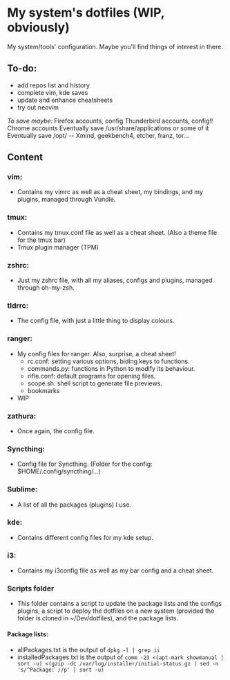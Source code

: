# My system's dotfiles (WIP, obviously)
My system/tools' configuration. Maybe you'll find things of interest in there.

## To-do:
- add repos list and history
- complete vim, kde saves
- update and enhance cheatsheets
- try out neovim

_To save maybe:_
Firefox accounts, config
Thunderbird accounts, config!!
Chrome accounts
Eventually save /usr/share/applications or some of it
Eventually save /opt/ -- Xmind, geekbench4, etcher, franz, tor...

## Content

### vim:
- Contains my vimrc as well as a cheat sheet, my bindings, and my plugins, managed through Vundle.

### tmux:
- Contains my tmux.conf file as well as a cheat sheet. (Also a theme file for the tmux bar)
- Tmux plugin manager (TPM)

### zshrc:
- Just my zshrc file, with all my aliases, configs and plugins, managed through oh-my-zsh.

### tldrrc:
- The config file, with just a little thing to display colours.

### ranger:
- My config files for ranger. Also, surprise, a cheat sheet!
	- rc.conf: setting various options, biding keys to functions.
	- commands.py: functions in Python to modify its behaviour.
	- rifle.conf: default programs for opening files.
	- scope.sh: shell script to generate file previews.
	- bookmarks
- WIP

### zathura:
- Once again, the config file.

### Syncthing:
- Config file for Syncthing. (Folder for the config: $HOME/.config/syncthing/...)

### Sublime:
- A list of all the packages (plugins) I use.

### kde:
- Contains different config files for my kde setup.

### i3:
- Contains my i3config file as well as my bar config and a cheat sheet.

### Scripts folder
- This folder contains a script to update the package lists and the configs plugins, a script to deploy the dotfiles on a new system (provided the folder is cloned in ~/Dev/dotfiles), and the package lists.

#### Package lists:
- allPackages.txt is the output of `dpkg -l | grep ii`
- installedPackages.txt is the output of `comm -23 <(apt-mark showmanual | sort -u) <(gzip -dc /var/log/installer/initial-status.gz | sed -n 's/^Package: //p' | sort -u)`

